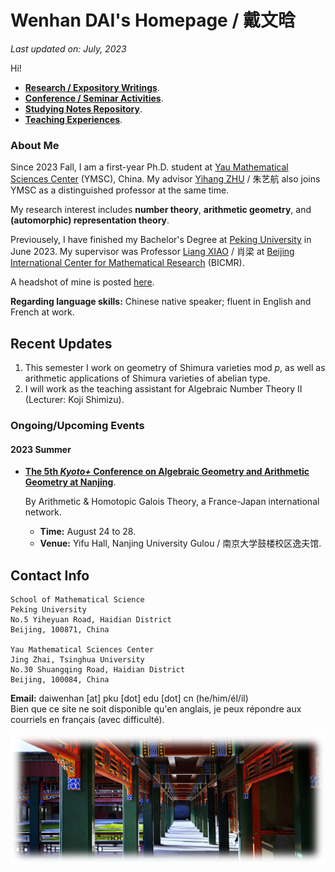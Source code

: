 # Wenhan DAI's Homepage / 戴文晗

_Last updated on: July, 2023_

Hi!

- [**Research / Expository Writings**](./blurbs.md).
- [**Conference / Seminar Activities**](./activities.md).
- [**Studying Notes Repository**](./notes.md).
- [**Teaching Experiences**](./teaching.md).

### About Me

Since 2023 Fall, I am a first-year Ph.D. student at [Yau Mathematical Sciences Center](https://ymsc.tsinghua.edu.cn) (YMSC), China. My advisor [Yihang ZHU](http://math.umd.edu/~yhzhu/) / 朱艺航 also joins YMSC as a distinguished professor at the same time. 

My research interest includes **number theory**, **arithmetic geometry**, and **(automorphic) representation theory**.

Previousely, I have finished my Bachelor's Degree at [Peking University](https://www.pku.edu.cn) in June 2023. My supervisor was Professor [Liang XIAO](https://bicmr.pku.edu.cn/~lxiao/index.htm) / 肖梁 at [Beijing International Center for Mathematical Research](https://bicmr.pku.edu.cn) (BICMR). 

A headshot of mine is posted [here](./headshot.jpg).

**Regarding language skills:** Chinese native speaker; fluent in English and French at work.



## Recent Updates

1. This semester I work on geometry of Shimura varieties mod _p_, as well as arithmetic applications of Shimura varieties of abelian type.
2. I will work as the teaching assistant for Algebraic Number Theory II (Lecturer: Koji Shimizu).


### Ongoing/Upcoming Events

#### 2023 Summer


- [**The 5th _Kyoto+_ Conference on Algebraic Geometry and Arithmetic Geometry at Nanjing**](./Nanjing23/Nanjing23.md).

  By Arithmetic & Homotopic Galois Theory, a France-Japan international network.
  - **Time:** August 24 to 28.
  - **Venue:** Yifu Hall, Nanjing University Gulou / 南京大学鼓楼校区逸夫馆.


## Contact Info

```
School of Mathematical Science
Peking University
No.5 Yiheyuan Road, Haidian District
Beijing, 100871, China

Yau Mathematical Sciences Center
Jing Zhai, Tsinghua University
No.30 Shuangqing Road, Haidian District
Beijing, 100084, China
```

**Email:** daiwenhan [at] pku [dot] edu [dot] cn (he/him/él/il)
<br/>
Bien que ce site ne soit disponible qu'en anglais, je peux répondre aux courriels en français (avec difficulté).

![summer](./landscape-summer.png)
